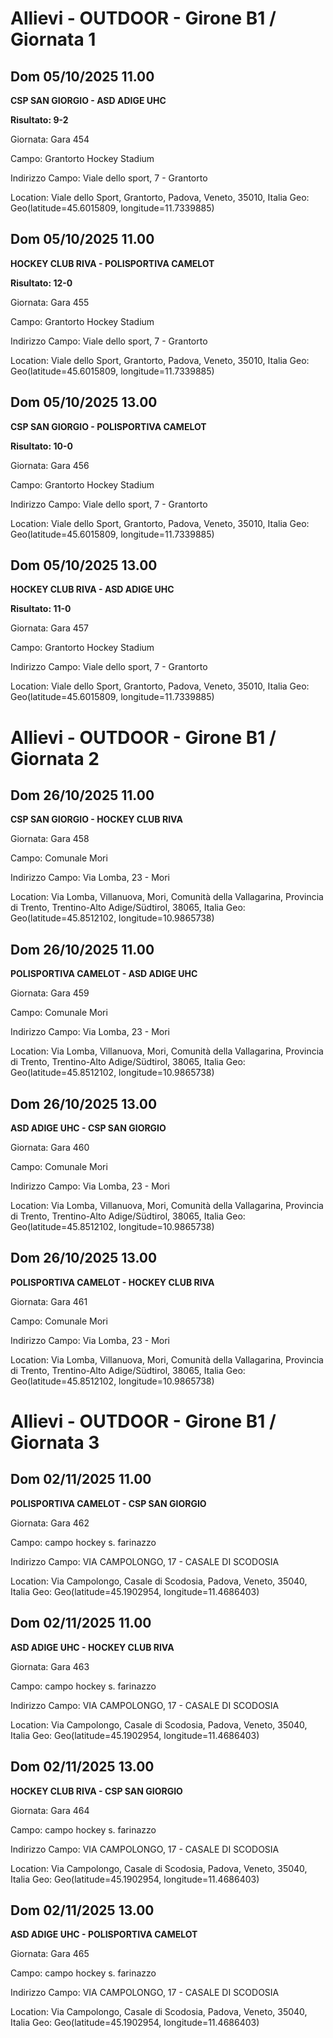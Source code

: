 

# Allievi - OUTDOOR  - Girone B1 / Giornata 1

## Dom 05/10/2025 11.00

<strong>CSP SAN GIORGIO - ASD ADIGE UHC</strong>

**Risultato: 9-2**

Giornata: Gara 454

Campo: Grantorto Hockey Stadium 

Indirizzo Campo:  Viale dello sport, 7 - Grantorto

Location: Viale dello Sport, Grantorto, Padova, Veneto, 35010, Italia
Geo: Geo(latitude=45.6015809, longitude=11.7339885)


## Dom 05/10/2025 11.00

<strong>HOCKEY CLUB RIVA - POLISPORTIVA CAMELOT</strong>

**Risultato: 12-0**

Giornata: Gara 455

Campo: Grantorto Hockey Stadium 

Indirizzo Campo:  Viale dello sport, 7 - Grantorto

Location: Viale dello Sport, Grantorto, Padova, Veneto, 35010, Italia
Geo: Geo(latitude=45.6015809, longitude=11.7339885)


## Dom 05/10/2025 13.00

<strong>CSP SAN GIORGIO - POLISPORTIVA CAMELOT</strong>

**Risultato: 10-0**

Giornata: Gara 456

Campo: Grantorto Hockey Stadium 

Indirizzo Campo:  Viale dello sport, 7 - Grantorto

Location: Viale dello Sport, Grantorto, Padova, Veneto, 35010, Italia
Geo: Geo(latitude=45.6015809, longitude=11.7339885)


## Dom 05/10/2025 13.00

<strong>HOCKEY CLUB RIVA - ASD ADIGE UHC</strong>

**Risultato: 11-0**

Giornata: Gara 457

Campo: Grantorto Hockey Stadium 

Indirizzo Campo:  Viale dello sport, 7 - Grantorto

Location: Viale dello Sport, Grantorto, Padova, Veneto, 35010, Italia
Geo: Geo(latitude=45.6015809, longitude=11.7339885)



# Allievi - OUTDOOR  - Girone B1 / Giornata 2

## Dom 26/10/2025 11.00

<strong>CSP SAN GIORGIO - HOCKEY CLUB RIVA</strong>

Giornata: Gara 458

Campo: Comunale Mori 

Indirizzo Campo:  Via Lomba, 23 - Mori

Location: Via Lomba, Villanuova, Mori, Comunità della Vallagarina, Provincia di Trento, Trentino-Alto Adige/Südtirol, 38065, Italia
Geo: Geo(latitude=45.8512102, longitude=10.9865738)


## Dom 26/10/2025 11.00

<strong>POLISPORTIVA CAMELOT - ASD ADIGE UHC</strong>

Giornata: Gara 459

Campo: Comunale Mori 

Indirizzo Campo:  Via Lomba, 23 - Mori

Location: Via Lomba, Villanuova, Mori, Comunità della Vallagarina, Provincia di Trento, Trentino-Alto Adige/Südtirol, 38065, Italia
Geo: Geo(latitude=45.8512102, longitude=10.9865738)


## Dom 26/10/2025 13.00

<strong>ASD ADIGE UHC - CSP SAN GIORGIO</strong>

Giornata: Gara 460

Campo: Comunale Mori 

Indirizzo Campo:  Via Lomba, 23 - Mori

Location: Via Lomba, Villanuova, Mori, Comunità della Vallagarina, Provincia di Trento, Trentino-Alto Adige/Südtirol, 38065, Italia
Geo: Geo(latitude=45.8512102, longitude=10.9865738)


## Dom 26/10/2025 13.00

<strong>POLISPORTIVA CAMELOT - HOCKEY CLUB RIVA</strong>

Giornata: Gara 461

Campo: Comunale Mori 

Indirizzo Campo:  Via Lomba, 23 - Mori

Location: Via Lomba, Villanuova, Mori, Comunità della Vallagarina, Provincia di Trento, Trentino-Alto Adige/Südtirol, 38065, Italia
Geo: Geo(latitude=45.8512102, longitude=10.9865738)



# Allievi - OUTDOOR  - Girone B1 / Giornata 3

## Dom 02/11/2025 11.00

<strong>POLISPORTIVA CAMELOT - CSP SAN GIORGIO</strong>

Giornata: Gara 462

Campo: campo hockey s. farinazzo 

Indirizzo Campo:  VIA CAMPOLONGO, 17 - CASALE DI SCODOSIA

Location: Via Campolongo, Casale di Scodosia, Padova, Veneto, 35040, Italia
Geo: Geo(latitude=45.1902954, longitude=11.4686403)


## Dom 02/11/2025 11.00

<strong>ASD ADIGE UHC - HOCKEY CLUB RIVA</strong>

Giornata: Gara 463

Campo: campo hockey s. farinazzo 

Indirizzo Campo:  VIA CAMPOLONGO, 17 - CASALE DI SCODOSIA

Location: Via Campolongo, Casale di Scodosia, Padova, Veneto, 35040, Italia
Geo: Geo(latitude=45.1902954, longitude=11.4686403)


## Dom 02/11/2025 13.00

<strong>HOCKEY CLUB RIVA - CSP SAN GIORGIO</strong>

Giornata: Gara 464

Campo: campo hockey s. farinazzo 

Indirizzo Campo:  VIA CAMPOLONGO, 17 - CASALE DI SCODOSIA

Location: Via Campolongo, Casale di Scodosia, Padova, Veneto, 35040, Italia
Geo: Geo(latitude=45.1902954, longitude=11.4686403)


## Dom 02/11/2025 13.00

<strong>ASD ADIGE UHC - POLISPORTIVA CAMELOT</strong>

Giornata: Gara 465

Campo: campo hockey s. farinazzo 

Indirizzo Campo:  VIA CAMPOLONGO, 17 - CASALE DI SCODOSIA

Location: Via Campolongo, Casale di Scodosia, Padova, Veneto, 35040, Italia
Geo: Geo(latitude=45.1902954, longitude=11.4686403)

